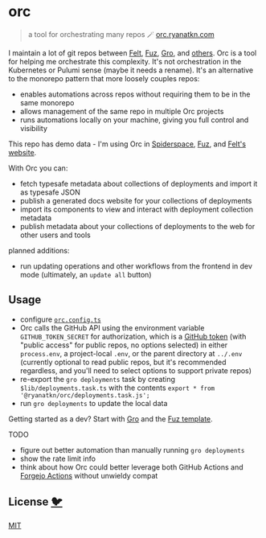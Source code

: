 # orc

> a tool for orchestrating many repos 🪄 [orc.ryanatkn.com](https://orc.ryanatkn.com/)

I maintain a lot of git repos between
[Felt](https://github.com/feltjs/felt), [Fuz](https://github.com/fuz-dev/fuz),
[Gro](https://github.com/grogarden/gro), and [others](https://github.com/ryanatkn).
Orc is a tool for helping me orchestrate this complexity.
It's not orchestration in the Kubernetes or Pulumi sense (maybe it needs a rename).
It's an alternative to the monorepo pattern that more loosely couples repos:

- enables automations across repos without requiring them to be in the same monorepo
- allows management of the same repo in multiple Orc projects
- runs automations locally on your machine, giving you full control and visibility

This repo has demo data -
I'm using Orc in [Spiderspace](https://github.com/spiderspace/spiderspace),
[Fuz](https://github.com/fuz-dev/fuz),
and [Felt's website](https://github.com/feltjs/felt_website).

With Orc you can:

- fetch typesafe metadata about collections of deployments and import it as typesafe JSON
- publish a generated docs website for your collections of deployments
- import its components to view and interact with deployment collection metadata
- publish metadata about your collections of deployments to the web for other users and tools

planned additions:

- run updating operations and other workflows from the frontend in dev mode
  (ultimately, an `update all` button)

## Usage

- configure [`orc.config.ts`](/orc.config.ts)
- Orc calls the GitHub API using the environment variable `GITHUB_TOKEN_SECRET` for authorization,
  which is a [GitHub token](https://github.com/settings/tokens)
  (with "public access" for public repos, no options selected)
  in either `process.env`, a project-local `.env`, or the parent directory at `../.env`
  (currently optional to read public repos, but it's recommended regardless,
  and you'll need to select options to support private repos)
- re-export the `gro deployments` task by creating `$lib/deployments.task.ts` with
  the contents `export * from '@ryanatkn/orc/deployments.task.js';`
- run `gro deployments` to update the local data

Getting started as a dev? Start with [Gro](https://github.com/grogarden/gro)
and the [Fuz template](https://github.com/fuz-dev/fuz_template).

TODO

- figure out better automation than manually running `gro deployments`
- show the rate limit info
- think about how Orc could better leverage both GitHub Actions and
  [Forgejo Actions](https://forgejo.org/docs/v1.20/user/actions/)
  without unwieldy compat

## License [🐦](https://wikipedia.org/wiki/Free_and_open-source_software)

[MIT](LICENSE)
